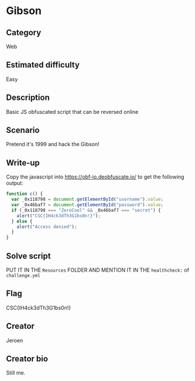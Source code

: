 # Gibson

## Category
Web

## Estimated difficulty
Easy

## Description
Basic JS obfuscated script that can be reversed online

## Scenario
Pretend it's 1999 and hack the Gibson!

## Write-up
Copy the javascript into https://obf-io.deobfuscate.io/ to get the following output:

```js
function c() {
  var _0x118798 = document.getElementById("username").value;
  var _0x46baf7 = document.getElementById("password").value;
  if (_0x118798 === "ZeroCool" && _0x46baf7 === "secret") {
    alert("CSC{IH4ck3dTh3G1bs0n!}");
  } else {
    alert("Access denied");
  }
}
```

## Solve script
PUT IT IN THE `Resources` FOLDER AND MENTION IT IN THE `healthcheck:` of `challenge.yml`

## Flag
CSC{IH4ck3dTh3G1bs0n!}

## Creator
Jeroen

## Creator bio
Still me.
